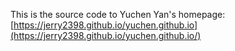 This is the source code to Yuchen Yan's homepage: [https://jerry2398.github.io/yuchen.github.io](https://jerry2398.github.io/yuchen.github.io/)
